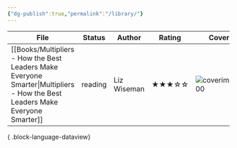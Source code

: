 ```yaml
---
{"dg-publish":true,"permalink":"/library/"}
---
```



| File                                                                                                                            | Status  | Author      | Rating | Cover                                                                      |
| ------------------------------------------------------------------------------------------------------------------------------- | ------- | ----------- | ------ | -------------------------------------------------------------------------- |
| [[Books/Multipliers - How the Best Leaders Make Everyone Smarter\|Multipliers - How the Best Leaders Make Everyone Smarter]] | reading | Liz Wiseman | ★★★☆☆  | ![coverimg\|100](https://images.isbndb.com/covers/43/98/9780061964398.jpg) |

{ .block-language-dataview}



